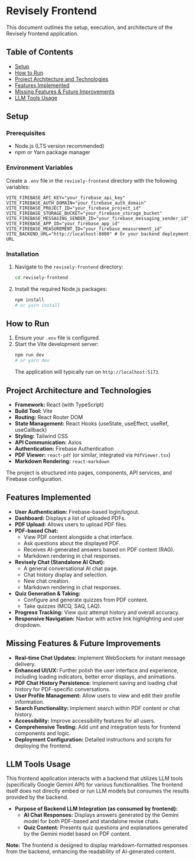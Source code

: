 # Revisely Frontend

This document outlines the setup, execution, and architecture of the Revisely frontend application.

## Table of Contents

- [Setup](#setup)
- [How to Run](#how-to-run)
- [Project Architecture and Technologies](#project-architecture-and-technologies)
- [Features Implemented](#features-implemented)
- [Missing Features & Future Improvements](#missing-features--future-improvements)
- [LLM Tools Usage](#llm-tools-usage)

## Setup

### Prerequisites

- Node.js (LTS version recommended)
- npm or Yarn package manager

### Environment Variables

Create a `.env` file in the `revisely-frontend` directory with the following variables:

```
VITE_FIREBASE_API_KEY="your_firebase_api_key"
VITE_FIREBASE_AUTH_DOMAIN="your_firebase_auth_domain"
VITE_FIREBASE_PROJECT_ID="your_firebase_project_id"
VITE_FIREBASE_STORAGE_BUCKET="your_firebase_storage_bucket"
VITE_FIREBASE_MESSAGING_SENDER_ID="your_firebase_messaging_sender_id"
VITE_FIREBASE_APP_ID="your_firebase_app_id"
VITE_FIREBASE_MEASUREMENT_ID="your_firebase_measurement_id"
VITE_BACKEND_URL="http://localhost:8000" # Or your backend deployment URL
```

### Installation

1. Navigate to the `revisely-frontend` directory:
   ```bash
   cd revisely-frontend
   ```
2. Install the required Node.js packages:
   ```bash
   npm install
   # or yarn install
   ```

## How to Run

1. Ensure your `.env` file is configured.
2. Start the Vite development server:
   ```bash
   npm run dev
   # or yarn dev
   ```
   The application will typically run on `http://localhost:5173`.

## Project Architecture and Technologies

- **Framework:** React (with TypeScript)
- **Build Tool:** Vite
- **Routing:** React Router DOM
- **State Management:** React Hooks (useState, useEffect, useRef, useCallback)
- **Styling:** Tailwind CSS
- **API Communication:** Axios
- **Authentication:** Firebase Authentication
- **PDF Viewer:** `react-pdf` (or similar, integrated via `PdfViewer.tsx`)
- **Markdown Rendering:** `react-markdown`

The project is structured into pages, components, API services, and Firebase configuration.

## Features Implemented

- **User Authentication:** Firebase-based login/logout.
- **Dashboard:** Displays a list of uploaded PDFs.
- **PDF Upload:** Allows users to upload PDF files.
- **PDF-based Chat:**
  - View PDF content alongside a chat interface.
  - Ask questions about the displayed PDF.
  - Receives AI-generated answers based on PDF content (RAG).
  - Markdown rendering in chat responses.
- **Revisely Chat (Standalone AI Chat):**
  - A general conversational AI chat page.
  - Chat history display and selection.
  - New chat creation.
  - Markdown rendering in chat responses.
- **Quiz Generation & Taking:**
  - Configure and generate quizzes from PDF content.
  - Take quizzes (MCQ, SAQ, LAQ).
- **Progress Tracking:** View quiz attempt history and overall accuracy.
- **Responsive Navigation:** Navbar with active link highlighting and user dropdown.

## Missing Features & Future Improvements

- **Real-time Chat Updates:** Implement WebSockets for instant message delivery.
- **Enhanced UI/UX:** Further polish the user interface and experience, including loading indicators, better error displays, and animations.
- **PDF Chat History Persistence:** Implement saving and loading chat history for PDF-specific conversations.
- **User Profile Management:** Allow users to view and edit their profile information.
- **Search Functionality:** Implement search within PDF content or chat history.
- **Accessibility:** Improve accessibility features for all users.
- **Comprehensive Testing:** Add unit and integration tests for frontend components and logic.
- **Deployment Configuration:** Detailed instructions and scripts for deploying the frontend.

## LLM Tools Usage

This frontend application interacts with a backend that utilizes LLM tools (specifically Google Gemini API) for various functionalities. The frontend itself does not directly embed or run LLM models but consumes the results provided by the backend.

- **Purpose of Backend LLM Integration (as consumed by frontend):**
  - **AI Chat Responses:** Displays answers generated by the Gemini model for both PDF-based and standalone revise chats.
  - **Quiz Content:** Presents quiz questions and explanations generated by the Gemini model based on PDF content.

**Note:** The frontend is designed to display markdown-formatted responses from the backend, enhancing the readability of AI-generated content.

